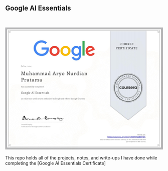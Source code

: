 ## Google AI Essentials

<br>

![Google AI Essentials](google-ai-essentials.jpg)

This repo holds all of the projects, notes, and write-ups I have done while completing the [Google AI Essentials Certificate]
